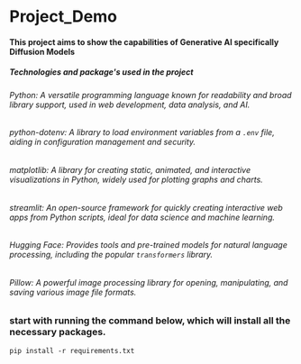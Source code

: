 ﻿# Project_Demo

#### This project aims to show the capabilities of Generative AI specifically Diffusion Models

##### Technologies and package's used in the project


###### Python: A versatile programming language known for readability and broad library support, used in web development, data analysis, and AI.

###### python-dotenv: A library to load environment variables from a `.env` file, aiding in configuration management and security.

###### matplotlib: A library for creating static, animated, and interactive visualizations in Python, widely used for plotting graphs and charts.

###### streamlit: An open-source framework for quickly creating interactive web apps from Python scripts, ideal for data science and machine learning.

###### Hugging Face: Provides tools and pre-trained models for natural language processing, including the popular `transformers` library.

###### Pillow: A powerful image processing library for opening, manipulating, and saving various image file formats.


### start with running the command below, which will install all the necessary packages.
```
pip install -r requirements.txt
```
